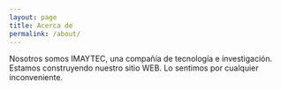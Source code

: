 ```yaml
---
layout: page
title: Acerca de
permalink: /about/
---
```


Nosotros somos IMAYTEC, una compañía de tecnología e investigación. Estamos construyendo nuestro sitio WEB. Lo sentimos por cualquier inconveniente.

